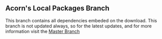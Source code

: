## Acorn's Local Packages Branch

This branch contains all dependencies embeded on the download. This branch is not updated always, so for the latest updates, and for more information visit the [Master Branch](https://github.com/diegodelarocha/Acorn)
